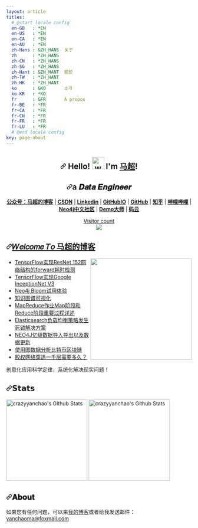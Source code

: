 ```yaml
---
layout: article
titles:
  # @start locale config
  en-GB   : *EN
  en-US   : *EN
  en-CA   : *EN
  en-AU   : *EN
  zh-Hans : &ZH_HANS  关于
  zh      : *ZH_HANS
  zh-CN   : *ZH_HANS
  zh-SG   : *ZH_HANS
  zh-Hant : &ZH_HANT  關於
  zh-TW   : *ZH_HANT
  zh-HK   : *ZH_HANT
  ko      : &KO       소개
  ko-KR   : *KO
  fr      : &FR       À propos
  fr-BE   : *FR
  fr-CA   : *FR
  fr-CH   : *FR
  fr-FR   : *FR
  fr-LU   : *FR
  # @end locale config
key: page-about
---
```


<article class="markdown-body entry-content container-lg f5" itemprop="text"><h1 align="center" dir="auto"><a id="user-content--hello---im-马超" class="anchor" aria-hidden="true" href="#-hello---im-马超"><svg class="octicon octicon-link" viewBox="0 0 16 16" version="1.1" width="16" height="16" aria-hidden="true"><path fill-rule="evenodd" d="M7.775 3.275a.75.75 0 001.06 1.06l1.25-1.25a2 2 0 112.83 2.83l-2.5 2.5a2 2 0 01-2.83 0 .75.75 0 00-1.06 1.06 3.5 3.5 0 004.95 0l2.5-2.5a3.5 3.5 0 00-4.95-4.95l-1.25 1.25zm-4.69 9.64a2 2 0 010-2.83l2.5-2.5a2 2 0 012.83 0 .75.75 0 001.06-1.06 3.5 3.5 0 00-4.95 0l-2.5 2.5a3.5 3.5 0 004.95 4.95l1.25-1.25a.75.75 0 00-1.06-1.06l-1.25 1.25a2 2 0 01-2.83 0z"></path></svg></a> Hello! <g-emoji class="g-emoji" alias="wave" fallback-src="https://github.githubassets.com/images/icons/emoji/unicode/1f44b.png"><img class="emoji" alt="wave" height="33" width="33" src="https://github.githubassets.com/images/icons/emoji/unicode/1f44b.png"></g-emoji>  I'm <a href="https://github.com/crazyyanchao">马超</a>!</h1>
<h1 align="center" dir="auto"><a id="user-content-a-𝑫𝒂𝒕𝒂-𝑬𝒏𝒈𝒊𝒏𝒆𝒆𝒓--" class="anchor" aria-hidden="true" href="#a-𝑫𝒂𝒕𝒂-𝑬𝒏𝒈𝒊𝒏𝒆𝒆𝒓--"><svg class="octicon octicon-link" viewBox="0 0 16 16" version="1.1" width="16" height="16" aria-hidden="true"><path fill-rule="evenodd" d="M7.775 3.275a.75.75 0 001.06 1.06l1.25-1.25a2 2 0 112.83 2.83l-2.5 2.5a2 2 0 01-2.83 0 .75.75 0 00-1.06 1.06 3.5 3.5 0 004.95 0l2.5-2.5a3.5 3.5 0 00-4.95-4.95l-1.25 1.25zm-4.69 9.64a2 2 0 010-2.83l2.5-2.5a2 2 0 012.83 0 .75.75 0 001.06-1.06 3.5 3.5 0 00-4.95 0l-2.5 2.5a3.5 3.5 0 004.95 4.95l1.25-1.25a.75.75 0 00-1.06-1.06l-1.25 1.25a2 2 0 01-2.83 0z"></path></svg></a>a 𝑫𝒂𝒕𝒂 𝑬𝒏𝒈𝒊𝒏𝒆𝒆𝒓  </h1>
<p align="center" dir="auto">
  <strong><a href="https://raw.githubusercontent.com/crazyyanchao/blog/master/images/wechat.gif" rel="nofollow">公众号：马超的博客</a></strong> |
  <strong><a href="https://yc-ma.blog.csdn.net" rel="nofollow">CSDN</a></strong> |
  <strong><a href="https://www.linkedin.com/in/yanchao-ma-0624b3b7/" rel="nofollow">Linkedin</a></strong> |
  <strong><a href="https://crazyyanchao.github.io/blog" rel="nofollow">GitHubIO</a></strong>  |
  <strong><a href="https://github.com/crazyyanchao">GitHub</a></strong>  |
  <strong><a href="https://www.zhihu.com/people/YanchaoMa" rel="nofollow">知乎</a></strong>  |
  <strong><a href="https://space.bilibili.com/44763375" rel="nofollow">哔哩哔哩</a></strong>  |
  <strong><a href="http://neo4j.com.cn/user/crazyyanchao" rel="nofollow">Neo4j中文社区</a></strong>  |
  <strong><a href="http://www.demodashi.com/demo/13181.html" rel="nofollow">Demo大师</a></strong>  |
  <strong><a href="https://gitee.com/yc-ma" rel="nofollow">码云</a></strong>
</p>
<p dir="auto"><a href="https://raw.githubusercontent.com/crazyyanchao/blog/master/images/wechat.gif" rel="nofollow"></a></p><p align="center" dir="auto"><a href="https://raw.githubusercontent.com/crazyyanchao/blog/master/images/wechat.gif" rel="nofollow"> Visitor count<br> <img src="https://camo.githubusercontent.com/27498ce046c5bd35b8cddfb8f97df319d388b5becf85f76d76dccb8636c585df/68747470733a2f2f70726f66696c652d636f756e7465722e676c697463682e6d652f6372617a7979616e6368616f2f636f756e742e737667" data-canonical-src="https://profile-counter.glitch.me/crazyyanchao/count.svg" style="max-width: 100%;"></a></p>
<h1 dir="auto"><a id="user-content-𝑊𝑒𝑙𝑐𝑜𝑚𝑒-𝑇𝑜-马超的博客" class="anchor" aria-hidden="true" href="#𝑊𝑒𝑙𝑐𝑜𝑚𝑒-𝑇𝑜-马超的博客"><svg class="octicon octicon-link" viewBox="0 0 16 16" version="1.1" width="16" height="16" aria-hidden="true"><path fill-rule="evenodd" d="M7.775 3.275a.75.75 0 001.06 1.06l1.25-1.25a2 2 0 112.83 2.83l-2.5 2.5a2 2 0 01-2.83 0 .75.75 0 00-1.06 1.06 3.5 3.5 0 004.95 0l2.5-2.5a3.5 3.5 0 00-4.95-4.95l-1.25 1.25zm-4.69 9.64a2 2 0 010-2.83l2.5-2.5a2 2 0 012.83 0 .75.75 0 001.06-1.06 3.5 3.5 0 00-4.95 0l-2.5 2.5a3.5 3.5 0 004.95 4.95l1.25-1.25a.75.75 0 00-1.06-1.06l-1.25 1.25a2 2 0 01-2.83 0z"></path></svg></a><a href="https://raw.githubusercontent.com/crazyyanchao/blog/master/images/wechat.gif" rel="nofollow">𝑊𝑒𝑙𝑐𝑜𝑚𝑒 𝑇𝑜 马超的博客</a></h1>
<p dir="auto"><a href="https://alili.tech" rel="nofollow"><img src="https://camo.githubusercontent.com/2309797487e5e969659a3b545c96151807b04120a9cc2985f632ec94ba00c9f3/68747470733a2f2f6d656469612e67697068792e636f6d2f6d656469612f53576f536b4e36447854737a71494b4571762f67697068792e676966" align="right" height="275" data-canonical-src="https://media.giphy.com/media/SWoSkN6DxTszqIKEqv/giphy.gif" style="max-width: 100%;"></a></p>
<ul dir="auto">
<li><a href="https://yc-ma.blog.csdn.net/article/details/65452735" rel="nofollow">TensorFlow实现ResNet 152网络结构的forward耗时检测</a></li>
<li><a href="https://yc-ma.blog.csdn.net/article/details/65451916" rel="nofollow">TensorFlow实现Google InceptionNet V3</a></li>
<li><a href="https://yc-ma.blog.csdn.net/article/details/81320171" rel="nofollow">Neo4j Bloom试用体验</a></li>
<li><a href="https://yc-ma.blog.csdn.net/article/details/80328423" rel="nofollow">知识图谱可视化</a></li>
<li><a href="https://yc-ma.blog.csdn.net/article/details/51390804" rel="nofollow">MapReduce作业Map阶段和Reduce阶段重要过程详述</a></li>
<li><a href="https://yc-ma.blog.csdn.net/article/details/91896841" rel="nofollow">Elasticsearch负载均衡策略发生死锁解决方案</a></li>
<li><a href="https://yc-ma.blog.csdn.net/article/details/83589953" rel="nofollow">NEO4J亿级数据导入导出以及数据更新</a></li>
<li><a href="https://yc-ma.blog.csdn.net/article/details/119703004" rel="nofollow">使用图数据分析比特币区块链</a></li>
<li><a href="https://blog.csdn.net/superman_xxx/article/details/117339393" rel="nofollow">股权网络穿透一千层需要多久？</a></li>
</ul>
<p dir="auto">创意化应用科学定律，系统化解决现实问题！</p>
<h2 dir="auto"><a id="user-content-𝗦𝘁𝗮𝘁𝘀" class="anchor" aria-hidden="true" href="#𝗦𝘁𝗮𝘁𝘀"><svg class="octicon octicon-link" viewBox="0 0 16 16" version="1.1" width="16" height="16" aria-hidden="true"><path fill-rule="evenodd" d="M7.775 3.275a.75.75 0 001.06 1.06l1.25-1.25a2 2 0 112.83 2.83l-2.5 2.5a2 2 0 01-2.83 0 .75.75 0 00-1.06 1.06 3.5 3.5 0 004.95 0l2.5-2.5a3.5 3.5 0 00-4.95-4.95l-1.25 1.25zm-4.69 9.64a2 2 0 010-2.83l2.5-2.5a2 2 0 012.83 0 .75.75 0 001.06-1.06 3.5 3.5 0 00-4.95 0l-2.5 2.5a3.5 3.5 0 004.95 4.95l1.25-1.25a.75.75 0 00-1.06-1.06l-1.25 1.25a2 2 0 01-2.83 0z"></path></svg></a>𝗦𝘁𝗮𝘁𝘀</h2>
<p align="left" dir="auto">
<a target="_blank" rel="noopener noreferrer" href="https://camo.githubusercontent.com/c28e4d201692a458162fb8ac999537345bddd5ba0b5d34d4d4ae54166e740fc9/68747470733a2f2f6769746875622d726561646d652d73746174732e76657263656c2e6170702f6170693f757365726e616d653d6372617a7979616e6368616f2673686f775f69636f6e733d7472756526696e636c7564655f616c6c5f636f6d6d6974733d74727565"><img alt="crazyyanchao's Github Stats" height="220" src="https://camo.githubusercontent.com/c28e4d201692a458162fb8ac999537345bddd5ba0b5d34d4d4ae54166e740fc9/68747470733a2f2f6769746875622d726561646d652d73746174732e76657263656c2e6170702f6170693f757365726e616d653d6372617a7979616e6368616f2673686f775f69636f6e733d7472756526696e636c7564655f616c6c5f636f6d6d6974733d74727565" data-canonical-src="https://github-readme-stats.vercel.app/api?username=crazyyanchao&amp;show_icons=true&amp;include_all_commits=true" style="max-width: 100%;"></a>
<a target="_blank" rel="noopener noreferrer" href="https://camo.githubusercontent.com/94014d67034f01cd8bf056711327c81b0fd625ca41f03afcd9ed5feb85128491/68747470733a2f2f6769746875622d726561646d652d73746174732e76657263656c2e6170702f6170692f746f702d6c616e67732f3f757365726e616d653d6372617a7979616e6368616f"><img alt="crazyyanchao's Github Stats" height="220" src="https://camo.githubusercontent.com/94014d67034f01cd8bf056711327c81b0fd625ca41f03afcd9ed5feb85128491/68747470733a2f2f6769746875622d726561646d652d73746174732e76657263656c2e6170702f6170692f746f702d6c616e67732f3f757365726e616d653d6372617a7979616e6368616f" data-canonical-src="https://github-readme-stats.vercel.app/api/top-langs/?username=crazyyanchao" style="max-width: 100%;"></a>
</p>
<h2 dir="auto"><a id="user-content-𝐀𝐛𝐨𝐮𝐭" class="anchor" aria-hidden="true" href="#𝐀𝐛𝐨𝐮𝐭"><svg class="octicon octicon-link" viewBox="0 0 16 16" version="1.1" width="16" height="16" aria-hidden="true"><path fill-rule="evenodd" d="M7.775 3.275a.75.75 0 001.06 1.06l1.25-1.25a2 2 0 112.83 2.83l-2.5 2.5a2 2 0 01-2.83 0 .75.75 0 00-1.06 1.06 3.5 3.5 0 004.95 0l2.5-2.5a3.5 3.5 0 00-4.95-4.95l-1.25 1.25zm-4.69 9.64a2 2 0 010-2.83l2.5-2.5a2 2 0 012.83 0 .75.75 0 001.06-1.06 3.5 3.5 0 00-4.95 0l-2.5 2.5a3.5 3.5 0 004.95 4.95l1.25-1.25a.75.75 0 00-1.06-1.06l-1.25 1.25a2 2 0 01-2.83 0z"></path></svg></a>𝐀𝐛𝐨𝐮𝐭</h2>
<p dir="auto">如果您有任何问题，可以来<a href="https://raw.githubusercontent.com/crazyyanchao/blog/master/images/wechat.gif" rel="nofollow">我的博客</a>或者给我发送邮件：<a href="https://mail.qq.com/" rel="nofollow">yanchaoma@foxmail.com</a></p>
</article>
